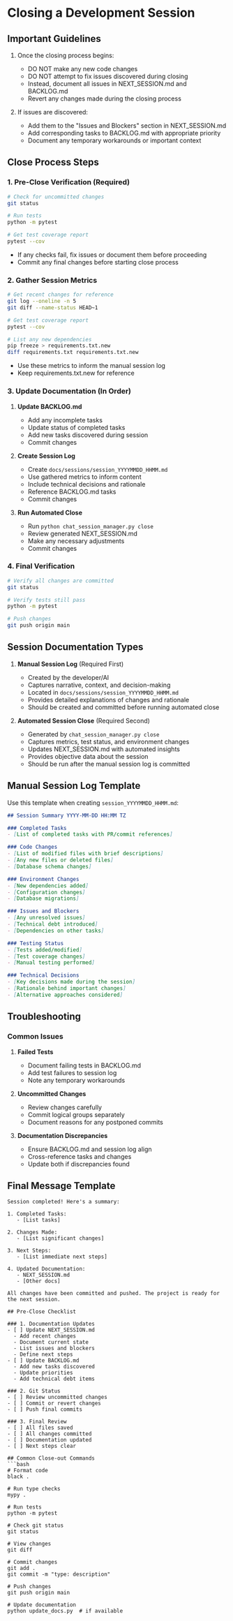 # Closing a Development Session

## Important Guidelines
1. Once the closing process begins:
   - DO NOT make any new code changes
   - DO NOT attempt to fix issues discovered during closing
   - Instead, document all issues in NEXT_SESSION.md and BACKLOG.md
   - Revert any changes made during the closing process

2. If issues are discovered:
   - Add them to the "Issues and Blockers" section in NEXT_SESSION.md
   - Add corresponding tasks to BACKLOG.md with appropriate priority
   - Document any temporary workarounds or important context

## Close Process Steps

### 1. Pre-Close Verification (Required)
```bash
# Check for uncommitted changes
git status

# Run tests
python -m pytest

# Get test coverage report
pytest --cov
```
- If any checks fail, fix issues or document them before proceeding
- Commit any final changes before starting close process

### 2. Gather Session Metrics
```bash
# Get recent changes for reference
git log --oneline -n 5
git diff --name-status HEAD~1

# Get test coverage report
pytest --cov

# List any new dependencies
pip freeze > requirements.txt.new
diff requirements.txt requirements.txt.new
```
- Use these metrics to inform the manual session log
- Keep requirements.txt.new for reference

### 3. Update Documentation (In Order)
1. **Update BACKLOG.md**
   - Add any incomplete tasks
   - Update status of completed tasks
   - Add new tasks discovered during session
   - Commit changes

2. **Create Session Log**
   - Create `docs/sessions/session_YYYYMMDD_HHMM.md`
   - Use gathered metrics to inform content
   - Include technical decisions and rationale
   - Reference BACKLOG.md tasks
   - Commit changes

3. **Run Automated Close**
   - Run `python chat_session_manager.py close`
   - Review generated NEXT_SESSION.md
   - Make any necessary adjustments
   - Commit changes

### 4. Final Verification
```bash
# Verify all changes are committed
git status

# Verify tests still pass
python -m pytest

# Push changes
git push origin main
```

## Session Documentation Types

1. **Manual Session Log** (Required First)
   - Created by the developer/AI
   - Captures narrative, context, and decision-making
   - Located in `docs/sessions/session_YYYYMMDD_HHMM.md`
   - Provides detailed explanations of changes and rationale
   - Should be created and committed before running automated close

2. **Automated Session Close** (Required Second)
   - Generated by `chat_session_manager.py close`
   - Captures metrics, test status, and environment changes
   - Updates NEXT_SESSION.md with automated insights
   - Provides objective data about the session
   - Should be run after the manual session log is committed

## Manual Session Log Template
Use this template when creating `session_YYYYMMDD_HHMM.md`:
```markdown
## Session Summary YYYY-MM-DD HH:MM TZ

### Completed Tasks
- [List of completed tasks with PR/commit references]

### Code Changes
- [List of modified files with brief descriptions]
- [Any new files or deleted files]
- [Database schema changes]

### Environment Changes
- [New dependencies added]
- [Configuration changes]
- [Database migrations]

### Issues and Blockers
- [Any unresolved issues]
- [Technical debt introduced]
- [Dependencies on other tasks]

### Testing Status
- [Tests added/modified]
- [Test coverage changes]
- [Manual testing performed]

### Technical Decisions
- [Key decisions made during the session]
- [Rationale behind important changes]
- [Alternative approaches considered]
```

## Troubleshooting

### Common Issues
1. **Failed Tests**
   - Document failing tests in BACKLOG.md
   - Add test failures to session log
   - Note any temporary workarounds

2. **Uncommitted Changes**
   - Review changes carefully
   - Commit logical groups separately
   - Document reasons for any postponed commits

3. **Documentation Discrepancies**
   - Ensure BACKLOG.md and session log align
   - Cross-reference tasks and changes
   - Update both if discrepancies found

## Final Message Template
```
Session completed! Here's a summary:

1. Completed Tasks:
   - [List tasks]

2. Changes Made:
   - [List significant changes]

3. Next Steps:
   - [List immediate next steps]

4. Updated Documentation:
   - NEXT_SESSION.md
   - [Other docs]

All changes have been committed and pushed. The project is ready for the next session.

## Pre-Close Checklist

### 1. Documentation Updates
- [ ] Update NEXT_SESSION.md
  - Add recent changes
  - Document current state
  - List issues and blockers
  - Define next steps
- [ ] Update BACKLOG.md
  - Add new tasks discovered
  - Update priorities
  - Add technical debt items

### 2. Git Status
- [ ] Review uncommitted changes
- [ ] Commit or revert changes
- [ ] Push final commits

### 3. Final Review
- [ ] All files saved
- [ ] All changes committed
- [ ] Documentation updated
- [ ] Next steps clear

## Common Close-out Commands
```bash
# Format code
black .

# Run type checks
mypy .

# Run tests
python -m pytest

# Check git status
git status

# View changes
git diff

# Commit changes
git add .
git commit -m "type: description"

# Push changes
git push origin main

# Update documentation
python update_docs.py  # if available
